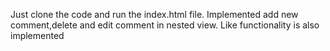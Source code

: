 Just clone the code and run the index.html file.
Implemented add new comment,delete and edit comment  in nested view.
Like functionality is also implemented 

